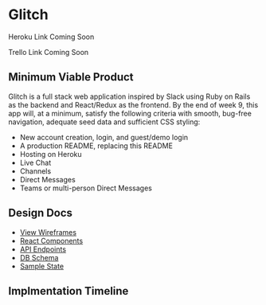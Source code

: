 # Glitch

Heroku Link
  Coming Soon

Trello Link
  Coming Soon

## Minimum Viable Product

Glitch is a full stack web application inspired by Slack using Ruby on Rails as the backend and React/Redux as the frontend. By the end of week 9, this app will, at a minimum, satisfy the following criteria with smooth, bug-free navigation, adequate seed data and sufficient CSS styling:

* New account creation, login, and guest/demo login
* A production README, replacing this README
* Hosting on Heroku
* Live Chat
* Channels
* Direct Messages
* Teams or multi-person Direct Messages

## Design Docs

* [View Wireframes](./wireframes/)
* [React Components](./component-hierarchy.md)
* [API Endpoints](./api-endpoints.md)
* [DB Schema](schema.md)
* [Sample State](sample-state.md)

## Implmentation Timeline

